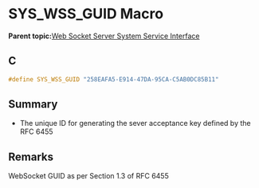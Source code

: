 # SYS\_WSS\_GUID Macro

**Parent topic:**[Web Socket Server System Service Interface](GUID-9DCBB817-ECC8-46C6-954B-F6B0D8F5C0BC.md)

## C

```c
#define SYS_WSS_GUID "258EAFA5-E914-47DA-95CA-C5AB0DC85B11"

```

## Summary

-   The unique ID for generating the sever acceptance key defined by the RFC 6455


## Remarks

WebSocket GUID as per Section 1.3 of RFC 6455

